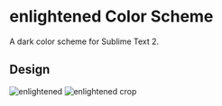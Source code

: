 # enlightened Color Scheme

A dark color scheme for Sublime Text 2.

## Design
![enlightened](http://vincentmac.github.com/enlightened/images/screenshots/theme.png?v=7)
![enlightened crop](http://vincentmac.github.com/enlightened/images/screenshots/theme-crop.png?v=7)